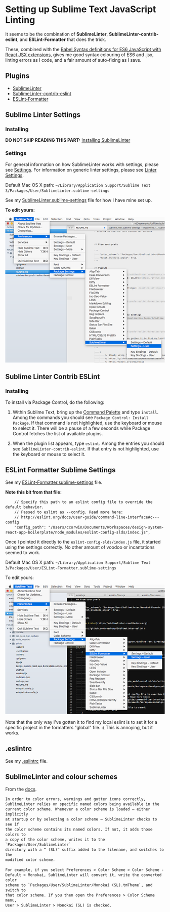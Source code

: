 # Setting up Sublime Text JavaScript Linting

It seems to be the combination of **SublimeLinter**, **Sublime​Linter-contrib-eslint**, and **ESLint-Formatter** that does the trick.

These, combined with the [Babel Syntax definitions for ES6 JavaScript with React JSX extensions](https://packagecontrol.io/packages/Babel), gives me good syntax colouring of ES6 and .jsx, linting errors as I code, and a fair amount of auto-fixing as I save.



## Plugins

 - [SublimeLinter](https://packagecontrol.io/packages/SublimeLinter)
 - [Sublime​Linter-contrib-eslint](https://packagecontrol.io/packages/SublimeLinter-contrib-eslint)
 - [ESLint-Formatter](https://packagecontrol.io/packages/ESLint-Formatter)


## Sublime Linter Settings

### Installing

**DO NOT SKIP READING THIS PART:** [Installing SublimeLinter](http://sublimelinter.readthedocs.io/en/latest/installation.html)


### Settings

For general information on how SublimeLinter works with settings, please see [Settings][settings]. For information on generic linter settings, please see [Linter Settings][linter-settings].

Default Mac OS X path: `~/Library/Application Support/Sublime Text 3/Packages/User/SublimeLinter.sublime-settings`


See my [SublimeLinter.sublime-settings](./sublime-settings-files/SublimeLinter.sublime-settings) file for how I have mine set up.

**To edit yours:**

![Alt text](./images/sublime-lint-prefs--sublime-linter-prefs-mousing.png "Sublime Text Linting: Mousing to the Sublime Linter Preferences")



## Sublime Linter Contrib ESLint

### Installing

To install via Package Control, do the following:

1. Within Sublime Text, bring up the [Command Palette][cmd] and type `install`. Among the commands you should see `Package Control: Install Package`. If that command is not highlighted, use the keyboard or mouse to select it. There will be a pause of a few seconds while Package Control fetches the list of available plugins.

1. When the plugin list appears, type `eslint`. Among the entries you should see `SublimeLinter-contrib-eslint`. If that entry is not highlighted, use the keyboard or mouse to select it.


## ESLint Formatter Sublime Settings


See my [ESLint-Formatter.sublime-settings](./sublime-settings-files/ESLint-Formatter.sublime-settings) file.

**Note this bit from that file:**

```
	// Specify this path to an eslint config file to override the default behavior.
	// Passed to eslint as --config. Read more here:
	// http://eslint.org/docs/user-guide/command-line-interface#c---config
	"config_path": "/Users/ccorwin/Documents/Workspaces/design-system-react-app-boilerplate/node_modules/eslint-config-slds/index.js",
```

Once I pointed it directly to the `eslint-config-slds/index.js` file, it started using the settings correctly. No other amount of voodoo or incantations seemed to work.


Default Mac OS X path: `~/Library/Application Support/Sublime Text 3/Packages/User/ESLint-Formatter.sublime-settings`

To edit yours:

![Alt text](./images/sublime-lint-prefs--eslint-formatter-prefs-mousing.png "Sublime Text Linting: Mousing to the ESLint Formatter Preferences")

Note that the only way I've gotten it to find my local eslint is to set it for a specific project in the formatters "global" file. :( This is annoying, but it works.




## .eslintrc

See my [.eslintrc](./sublime-settings-files/dot-eslintrc) file.



## SublimeLinter and colour schemes

From the [docs](http://sublimelinter.readthedocs.io/en/latest/usage.html#choosing-color-schemes).

	In order to color errors, warnings and gutter icons correctly,
	SublimeLinter relies on specific named colors being available in the
	current color scheme. Whenever a color scheme is loaded — either implicitly
	at startup or by selecting a color scheme — SublimeLinter checks to see if
	the color scheme contains its named colors. If not, it adds those colors to
	a copy of the color scheme, writes it to the `Packages/User/SublimeLinter`
	directory with a “ (SL)” suffix added to the filename, and switches to the
	modified color scheme.

	For example, if you select Preferences > Color Scheme > Color Scheme -
	Default > Monokai, SublimeLinter will convert it, write the converted color
	scheme to `Packages/User/SublimeLinter/Monokai (SL).tmTheme`, and switch to
	that color scheme. If you then open the Preferences > Color Scheme menu,
	User > SublimeLinter > Monokai (SL) is checked.




[cmd]: http://docs.sublimetext.info/en/sublime-text-3/extensibility/command_palette.html
[linter-settings]: http://sublimelinter.readthedocs.org/en/latest/linter_settings.html
[settings]: http://sublimelinter.readthedocs.org/en/latest/settings.html
